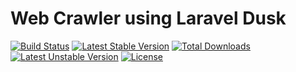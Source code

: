 Web Crawler using Laravel Dusk
===================

[![Build Status](https://travis-ci.org/katsana/dusk-crawler.svg?branch=master)](https://travis-ci.org/katsana/dusk-crawler)
[![Latest Stable Version](https://poser.pugx.org/katsana/dusk-crawler/v/stable)](https://packagist.org/packages/katsana/dusk-crawler)
[![Total Downloads](https://poser.pugx.org/katsana/dusk-crawler/downloads)](https://packagist.org/packages/katsana/dusk-crawler)
[![Latest Unstable Version](https://poser.pugx.org/katsana/dusk-crawler/v/unstable)](https://packagist.org/packages/katsana/dusk-crawler)
[![License](https://poser.pugx.org/katsana/dusk-crawler/license)](https://packagist.org/packages/katsana/dusk-crawler)
